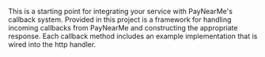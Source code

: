 This is a starting point for integrating your service with PayNearMe's callback
system. Provided in this project is a framework for handling incoming callbacks
from PayNearMe and constructing the appropriate response. Each callback method
includes an example implementation that is wired into the http handler.

